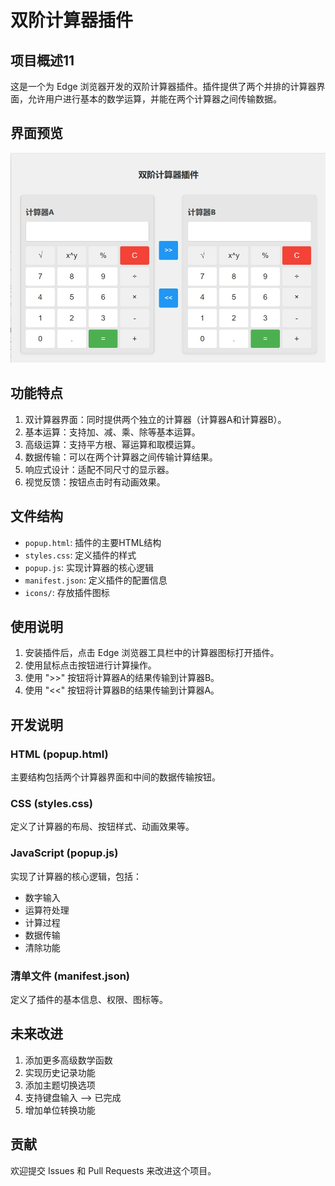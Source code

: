 # 双阶计算器插件

## 项目概述11

这是一个为 Edge 浏览器开发的双阶计算器插件。插件提供了两个并排的计算器界面，允许用户进行基本的数学运算，并能在两个计算器之间传输数据。

## 界面预览

![双阶计算器界面](images/calculator.png)



## 功能特点

1. 双计算器界面：同时提供两个独立的计算器（计算器A和计算器B）。
2. 基本运算：支持加、减、乘、除等基本运算。
3. 高级运算：支持平方根、幂运算和取模运算。
4. 数据传输：可以在两个计算器之间传输计算结果。
5. 响应式设计：适配不同尺寸的显示器。
6. 视觉反馈：按钮点击时有动画效果。

## 文件结构

- `popup.html`: 插件的主要HTML结构
- `styles.css`: 定义插件的样式
- `popup.js`: 实现计算器的核心逻辑
- `manifest.json`: 定义插件的配置信息
- `icons/`: 存放插件图标

## 使用说明

1. 安装插件后，点击 Edge 浏览器工具栏中的计算器图标打开插件。
2. 使用鼠标点击按钮进行计算操作。
3. 使用 ">>" 按钮将计算器A的结果传输到计算器B。
4. 使用 "<<" 按钮将计算器B的结果传输到计算器A。

## 开发说明

### HTML (popup.html)

主要结构包括两个计算器界面和中间的数据传输按钮。

### CSS (styles.css)

定义了计算器的布局、按钮样式、动画效果等。

### JavaScript (popup.js)

实现了计算器的核心逻辑，包括：
- 数字输入
- 运算符处理
- 计算过程
- 数据传输
- 清除功能

### 清单文件 (manifest.json)

定义了插件的基本信息、权限、图标等。

## 未来改进

1. 添加更多高级数学函数
2. 实现历史记录功能
3. 添加主题切换选项
4. 支持键盘输入 --> 已完成
5. 增加单位转换功能

## 贡献

欢迎提交 Issues 和 Pull Requests 来改进这个项目。
